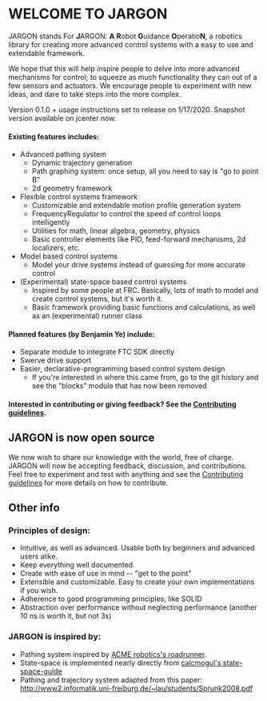 # WELCOME TO JARGON

JARGON stands For **J**ARGON: **A** **R**obot **G**uidance **O**peratio**N**,
a robotics library for creating more advanced control systems with a easy to use and extendable framework.

We hope that this will help inspire people to delve into more advanced mechanisms for control; to squeeze as much
functionality they can out of a few sensors and actuators. We encourage people to experiment with new ideas, and
dare to take steps into the more complex.

Version 0.1.0 + usage instructions set to release on 1/17/2020.
Snapshot version available on jcenter now.


#### Existing features includes:
- Advanced pathing system
   - Dynamic trajectory generation
   - Path graphing system: once setup, all you need to say is "go to point B"
   - 2d geometry framework
- Flexible control systems framework
   - Customizable and extendable motion profile generation system
   - FrequencyRegulator to control the speed of control loops intelligently
   - Utilities for math, linear algebra, geometry, physics
   - Basic controller elements like PID, feed-forward mechanisms, 2d localizers, etc.
- Model based control systems
   - Model your drive systems instead of guessing for more accurate control
- (Experimental) state-space based control systems
   - Inspired by some people at FRC. Basically, lots of math to model and create control systems, but it's worth it.
   - Basic framework providing basic functions and calculations, as well as an (experimental) runner class
 #### Planned features (by Benjamin Ye) include:
 - Separate module to integrate FTC SDK directly
 - Swerve drive support
 - Easier, declarative-programming based control system design
    - If you're interested in where this came from, go to the git history and see the "blocks" module that
     has now been removed  
 
 
#### Interested in contributing or giving feedback? See the [Contributing guidelines](CONTRIBUTING.md).

## JARGON is now open source
We now wish to share our knowledge with the world, free of charge. JARGON will now be accepting feedback, discussion,
 and contributions. Feel free to experiment and test with anything and see the 
 [Contributing guidelines](CONTRIBUTING.md) for more details on how to contribute.
 
## Other info
### Principles of design:
- Intuitive, as well as advanced. Usable both by beginners and advanced users alike.
- Keep everything well documented.
- Create with ease of use in mind -- "get to the point"
- Extensible and customizable. Easy to create your own implementations if you wish.
- Adherence to good programming principles, like SOLID
- Abstraction over performance without neglecting performance (another 10 ns is worth it, but not 3s)

### JARGON is inspired by:
- Pathing system inspired by [ACME robotics's roadrunner](https://github.com/acmerobotics/road-runner).
- State-space is implemented nearly directly from [calcmogul's state-space-guide](https://github.com/calcmogul/state-space-guide)
- Pathing and trajectory system adapted from this paper: <http://www2.informatik.uni-freiburg.de/~lau/students/Sprunk2008.pdf>
